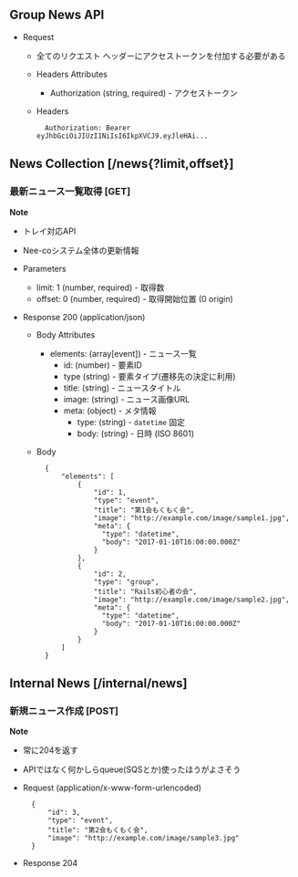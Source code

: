 ## Group News API

* Request

    * 全てのリクエスト ヘッダーにアクセストークンを付加する必要がある

    * Headers Attributes
        - Authorization (string, required) - アクセストークン

    * Headers

            Authorization: Bearer eyJhbGciOiJIUzI1NiIsI6IkpXVCJ9.eyJleHAi...

## News Collection [/news{?limit,offset}]

### 最新ニュース一覧取得 [GET]

**Note**
* トレイ対応API
* Nee-coシステム全体の更新情報

* Parameters
    + limit: 1 (number, required) - 取得数
    + offset: 0 (number, required) - 取得開始位置 (0 origin)

* Response 200 (application/json)

    * Body Attributes
        * elements: (array[event]) - ニュース一覧
          + id: (number) - 要素ID
          + type (string) - 要素タイプ(遷移先の決定に利用)
          + title: (string) - ニュースタイトル
          + image: (string) - ニュース画像URL
          + meta: (object) - メタ情報
            - type: (string) - `datetime` 固定
            - body: (string) - 日時 (ISO 8601)

    * Body

            {
                "elements": [
                    {
                        "id": 1,
                        "type": "event",
                        "title": "第1会もくもく会",
                        "image": "http://example.com/image/sample1.jpg",
                        "meta": {
                          "type": "datetime",
                          "body": "2017-01-10T16:00:00.000Z"
                        }
                    },
                    {
                        "id": 2,
                        "type": "group",
                        "title": "Rails初心者の会",
                        "image": "http://example.com/image/sample2.jpg",
                        "meta": {
                          "type": "datetime",
                          "body": "2017-01-10T16:00:00.000Z"
                        }
                    }
                ]
            }

## Internal News [/internal/news]

### 新規ニュース作成 [POST]

**Note**
* 常に204を返す
* APIではなく何かしらqueue(SQSとか)使ったほうがよさそう

* Request (application/x-www-form-urlencoded)

        {
            "id": 3,
            "type": "event",
            "title": "第2会もくもく会",
            "image": "http://example.com/image/sample3.jpg"
        }

* Response 204
